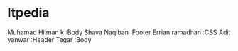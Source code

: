 # Itpedia
Muhamad Hilman k    :Body
Shava Naqiban       :Footer
Errian ramadhan     :CSS
Adit yanwar         :Header
Tegar               :Body

